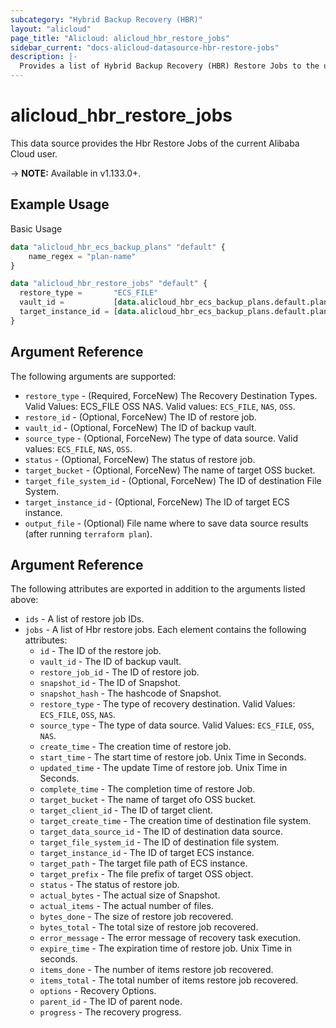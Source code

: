 ```yaml
---
subcategory: "Hybrid Backup Recovery (HBR)"
layout: "alicloud"
page_title: "Alicloud: alicloud_hbr_restore_jobs"
sidebar_current: "docs-alicloud-datasource-hbr-restore-jobs"
description: |-
  Provides a list of Hybrid Backup Recovery (HBR) Restore Jobs to the user.
---
```


# alicloud\_hbr\_restore\_jobs

This data source provides the Hbr Restore Jobs of the current Alibaba Cloud user.

-> **NOTE:** Available in v1.133.0+.

## Example Usage

Basic Usage

```terraform
data "alicloud_hbr_ecs_backup_plans" "default" {
    name_regex = "plan-name"
}

data "alicloud_hbr_restore_jobs" "default" {
  restore_type =       "ECS_FILE"
  vault_id =           [data.alicloud_hbr_ecs_backup_plans.default.plans.0.vault_id]
  target_instance_id = [data.alicloud_hbr_ecs_backup_plans.default.plans.0.instance_id]
}
```

## Argument Reference

The following arguments are supported:

* `restore_type` - (Required, ForceNew) The Recovery Destination Types. Valid Values: ECS_FILE OSS NAS. Valid values: `ECS_FILE`, `NAS`, `OSS`.
* `restore_id` - (Optional, ForceNew) The ID of restore job.
* `vault_id` - (Optional, ForceNew) The ID of backup vault.
* `source_type` - (Optional, ForceNew) The type of data source. Valid values: `ECS_FILE`, `NAS`, `OSS`.
* `status` - (Optional, ForceNew) The status of restore job.
* `target_bucket` - (Optional, ForceNew) The name of target OSS bucket.
* `target_file_system_id` - (Optional, ForceNew) The ID of destination File System.
* `target_instance_id` - (Optional, ForceNew) The ID of target ECS instance.
* `output_file` - (Optional) File name where to save data source results (after running `terraform plan`).


## Argument Reference

The following attributes are exported in addition to the arguments listed above:

* `ids` - A list of restore job IDs.
* `jobs` - A list of Hbr restore jobs. Each element contains the following attributes:
	* `id` - The ID of the restore job.
	* `vault_id` - The ID of backup vault.
	* `restore_job_id` - The ID of restore job.
	* `snapshot_id` - The ID of Snapshot.
	* `snapshot_hash` - The hashcode of Snapshot.
	* `restore_type` - The type of recovery destination. Valid Values: `ECS_FILE`, `OSS`, `NAS`.
	* `source_type` - The type of data source. Valid Values: `ECS_FILE`, `OSS`, `NAS`.
	* `create_time` - The creation time of restore job.
	* `start_time` - The start time of restore job. Unix Time in Seconds.
	* `updated_time` - The update Time of restore job. Unix Time in Seconds.
	* `complete_time` - The completion time of restore Job.
	* `target_bucket` - The name of target ofo OSS bucket.
	* `target_client_id` - The ID of target client.
	* `target_create_time` - The creation time of destination file system.
	* `target_data_source_id` - The ID of destination data source.
	* `target_file_system_id` - The ID of destination file system.
	* `target_instance_id` - The ID of target ECS instance.
	* `target_path` - The target file path of ECS instance.
	* `target_prefix` - The file prefix of target OSS object.
	* `status` - The status of restore job.
	* `actual_bytes` - The actual size of Snapshot.
	* `actual_items` - The actual number of files.
	* `bytes_done` - The size of restore job recovered.
	* `bytes_total` - The total size of restore job recovered.
	* `error_message` - The error message of recovery task execution.
	* `expire_time` - The expiration time of restore job. Unix Time in seconds.
	* `items_done` - The number of items restore job recovered.
	* `items_total` - The total number of items restore job recovered.
	* `options` - Recovery Options.
	* `parent_id` - The ID of parent node.
	* `progress` - The recovery progress.